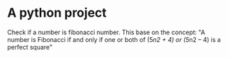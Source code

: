 # A python project

Check if a number is fibonacci number. 
This base on the concept: "A number is Fibonacci if and only if one or both of (5*n2 + 4) or (5*n2 – 4) is a perfect square"
